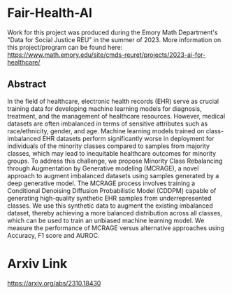 # Fair-Health-AI
Work for this project was produced during the Emory Math Department's "Data for Social Justice REU" in the summer of 2023. More information on this project/program can be found here:
https://www.math.emory.edu/site/cmds-reuret/projects/2023-ai-for-healthcare/


## Abstract
In the field of healthcare, electronic health records (EHR) serve as crucial training data for developing machine learning models for diagnosis, treatment, and the management of healthcare resources. However, medical datasets are often imbalanced in terms of sensitive attributes such as race/ethnicity, gender, and age. Machine learning models trained on class-imbalanced EHR datasets perform significantly worse in deployment for individuals of the minority classes compared to samples from majority classes, which may lead to inequitable healthcare outcomes for minority groups. To address this challenge, we propose Minority Class Rebalancing through Augmentation by Generative modeling (MCRAGE), a novel approach to augment imbalanced datasets using samples generated by a deep generative model. The MCRAGE process involves training a Conditional Denoising Diffusion Probabilistic Model (CDDPM) capable of generating high-quality synthetic EHR samples from underrepresented classes. We use this synthetic data to augment the existing imbalanced dataset, thereby achieving a more balanced distribution across all classes, which can be used to train an unbiased machine learning model. We measure the performance of MCRAGE versus alternative approaches using Accuracy, F1 score and AUROC.

# Arxiv Link
https://arxiv.org/abs/2310.18430
